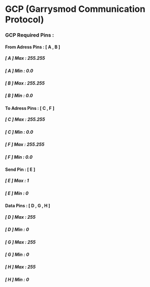 # GCP (Garrysmod Communication Protocol)

### GCP Required Pins :

####			From Adress Pins : [ A , B ]

#####					[ A ]	Max : 255.255	

##### 		[ A ]	Min : 0.0

##### 		[ B ]	Max : 255.255	

##### 		[ B ]	Min : 0.0

####			To Adress Pins : [ C , F ]	

#####					[ C ]	Max : 255.255	

#####					[ C ]	Min : 0.0

#####					[ F ]	Max : 255.255	

#####					[ F ]	Min : 0.0

####			Send Pin : [ E ]	

#####					[ E ]	Max : 1

#####					[ E ]	Min : 0

####			Data Pins  : [ D , G , H ] 

#####				[ D ]	Max : 255	

##### 		[ D ]	Min : 0

##### 		[ G ]	Max : 255

##### 		[ G ]	Min : 0	

##### 		[ H ]	Max : 255

##### 		[ H ]	Min : 0	

​	